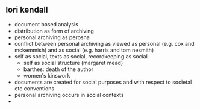 lori kendall
------------

* document based analysis
* distribution as form of archiving
* personal archiving as perosna
* conflict between personal archiving as viewed as personal (e.g. cox and mckemmish) and as social (e.g. harris and tom nesmith) 
* self as social, texts as social, recordkeeping as social
	* self as social structure (margaret mead)
	* barthes: death of the author
	* women's kinswork
* documents are created for social purposes and with respect to societal etc conventions
* personal archiving occurs in social contexts
* 